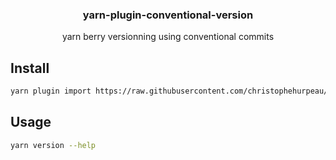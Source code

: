 <h3 align="center">
  yarn-plugin-conventional-version
</h3>

<p align="center">
  yarn berry versionning using conventional commits
</p>

## Install

```bash
yarn plugin import https://raw.githubusercontent.com/christophehurpeau/yarn-plugin-conventional-version/main/bundles/plugin-conventional-version.cjs
```

## Usage

```bash
yarn version --help
```
